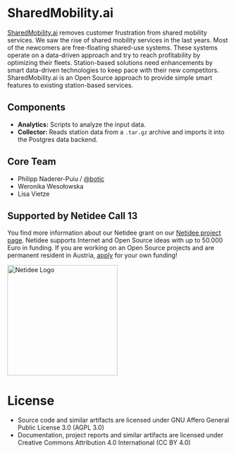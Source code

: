 # SharedMobility.ai
[SharedMobility.ai](https://sharedmobility.ai/) removes customer frustration from shared mobility services. We saw the rise of shared mobility services in the last years. Most of the newcomers are free-floating shared-use systems. These systems operate on a data-driven approach and try to reach profitability by optimizing their fleets. Station-based solutions need enhancements by smart data-driven technologies to keep pace with their new competitors. SharedMobility.ai is an Open Source approach to provide simple smart features to existing station-based services.

## Components

- **Analytics:** Scripts to analyze the input data.
- **Collector:** Reads station data from a `.tar.gz` archive and imports it into the Postgres data backend.

## Core Team

- Philipp Naderer-Puiu / [@botic](https://twitter.com/botic)
- Weronika Wesołowska
- Lisa Vietze

## Supported by Netidee Call 13

You find more information about our Netidee grant on our [Netidee project page](https://netidee.at/sharedmobilityai). Netidee supports Internet and Open Source ideas with up to 50.000 Euro in funding. If you are working on an Open Source projects and are permanent resident in Austria, [apply](https://netidee.at/einreichen) for your own funding!

<img src="https://sharedmobility.ai/wp-content/uploads/2018/11/netidee-Logo-HiRes300dpi-Projekte-Standard-768x233.jpg" alt="Netidee Logo" width="250">

# License

- Source code and similar artifacts are licensed under GNU Affero General Public License  3.0 (AGPL 3.0)
- Documentation, project reports and similar artifacts are licensed under Creative Commons Attribution 4.0 International (CC BY 4.0)
